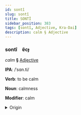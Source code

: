 ```yaml
---
id: sontî
slug: sontî
title: SONTÎ
sidebar_position: 383
tags: [sontî, Adjective, Kra-Dai]
description: calm § Adjective
---
```


### sontî&emsp;<span kind="abugida">ɐ̃cɟ</span>

*calm* **§** [Adjective](../../tags/Adjective)

**IPA**: /ˈsɑn.ti/

**Verb**: to be calm

**Noun**: calmness

**Modifier**: calm

<details>
    <summary>Origin</summary>
    Thai สันติ sǎn-dtì /san˩˩˦.tiʔ˨˩/<br/>
    <em>Kra-Dai Language Family</em>
</details>